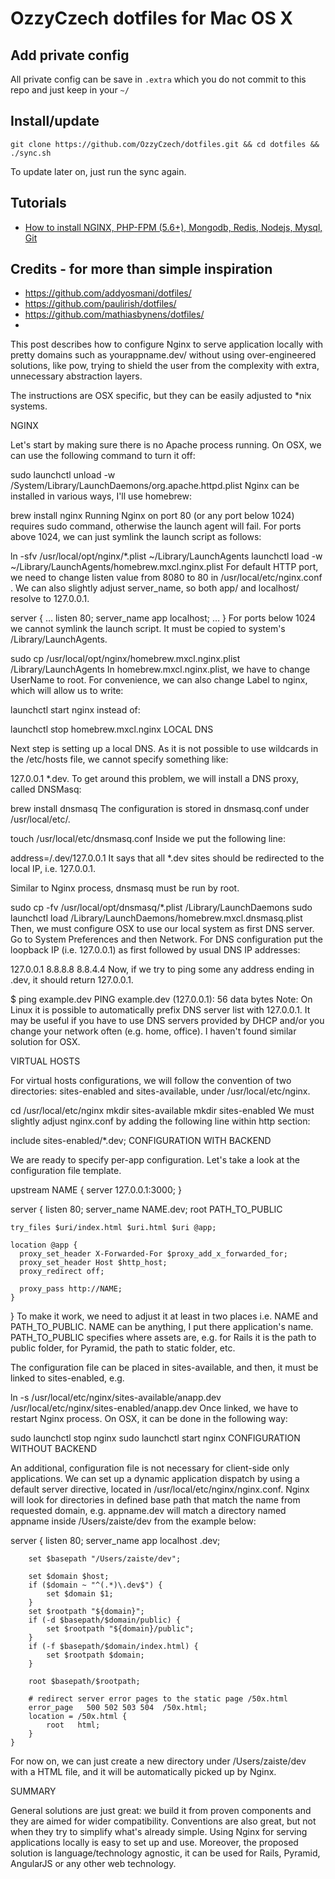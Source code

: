 # OzzyCzech dotfiles for Mac OS X

## Add private config

All private config can be save in `.extra` which you do not commit to this repo and just keep in your `~/`

## Install/update

    git clone https://github.com/OzzyCzech/dotfiles.git && cd dotfiles && ./sync.sh

To update later on, just run the sync again.

## Tutorials

- [How to install NGINX, PHP-FPM (5.6+), Mongodb, Redis, Nodejs, Mysql, Git](https://github.com/OzzyCzech/dotfiles/blob/master/how-to-install-mac.md)

## Credits - for more than simple inspiration

- https://github.com/addyosmani/dotfiles/
- https://github.com/paulirish/dotfiles/
- https://github.com/mathiasbynens/dotfiles/
- 


This post describes how to configure Nginx to serve application locally with pretty domains such as yourappname.dev/ without using over-engineered solutions, like pow, trying to shield the user from the complexity with extra, unnecessary abstraction layers.

The instructions are OSX specific, but they can be easily adjusted to *nix systems.

NGINX

Let's start by making sure there is no Apache process running. On OSX, we can use the following command to turn it off:

sudo launchctl unload -w /System/Library/LaunchDaemons/org.apache.httpd.plist
Nginx can be installed in various ways, I'll use homebrew:

brew install nginx
Running Nginx on port 80 (or any port below 1024) requires sudo command, otherwise the launch agent will fail. For ports above 1024, we can just symlink the launch script as follows:

ln -sfv /usr/local/opt/nginx/*.plist ~/Library/LaunchAgents
launchctl load -w ~/Library/LaunchAgents/homebrew.mxcl.nginx.plist
For default HTTP port, we need to change listen value from 8080 to 80 in /usr/local/etc/nginx.conf . We can also slightly adjust server_name, so both app/ and localhost/ resolve to 127.0.0.1.

server {
     …
     listen 80;
     server_name app localhost;
     …
}
For ports below 1024 we cannot symlink the launch script. It must be copied to system's /Library/LaunchAgents.

sudo cp /usr/local/opt/nginx/homebrew.mxcl.nginx.plist /Library/LaunchAgents
In homebrew.mxcl.nginx.plist, we have to change UserName to root. For convenience, we can also change Label to nginx, which will allow us to write:

launchctl start nginx
instead of:

launchctl stop homebrew.mxcl.nginx
LOCAL DNS

Next step is setting up a local DNS. As it is not possible to use wildcards in the /etc/hosts file, we cannot specify something like:

127.0.0.1      *.dev.
To get around this problem, we will install a DNS proxy, called DNSMasq:

brew install dnsmasq
The configuration is stored in dnsmasq.conf under /usr/local/etc/.

touch /usr/local/etc/dnsmasq.conf
Inside we put the following line:

address=/.dev/127.0.0.1
It says that all *.dev sites should be redirected to the local IP, i.e. 127.0.0.1.

Similar to Nginx process, dnsmasq must be run by root.

sudo cp -fv /usr/local/opt/dnsmasq/*.plist /Library/LaunchDaemons
sudo launchctl load /Library/LaunchDaemons/homebrew.mxcl.dnsmasq.plist
Then, we must configure OSX to use our local system as first DNS server. Go to System Preferences and then Network. For DNS configuration put the loopback IP (i.e. 127.0.0.1) as first followed by usual DNS IP addresses:

127.0.0.1
8.8.8.8
8.8.4.4
Now, if we try to ping some any address ending in .dev, it should return 127.0.0.1.

$ ping example.dev
PING example.dev (127.0.0.1): 56 data bytes
Note: On Linux it is possible to automatically prefix DNS server list with 127.0.0.1. It may be useful if you have to use DNS servers provided by DHCP and/or you change your network often (e.g. home, office). I haven't found similar solution for OSX.

VIRTUAL HOSTS

For virtual hosts configurations, we will follow the convention of two directories: sites-enabled and sites-available, under /usr/local/etc/nginx.

cd /usr/local/etc/nginx
mkdir sites-available
mkdir sites-enabled
We must slightly adjust nginx.conf by adding the following line within http section:

 include sites-enabled/*.dev;
CONFIGURATION WITH BACKEND

We are ready to specify per-app configuration. Let's take a look at the configuration file template.

upstream NAME {
    server 127.0.0.1:3000;
}

server {
    listen 80;
    server_name NAME.dev;
    root PATH_TO_PUBLIC

    try_files $uri/index.html $uri.html $uri @app;

    location @app {
      proxy_set_header X-Forwarded-For $proxy_add_x_forwarded_for;
      proxy_set_header Host $http_host;
      proxy_redirect off;

      proxy_pass http://NAME;
    }
}
To make it work, we need to adjust it at least in two places i.e. NAME and PATH_TO_PUBLIC. NAME can be anything, I put there application's name. PATH_TO_PUBLIC specifies where assets are, e.g. for Rails it is the path to public folder, for Pyramid, the path to static folder, etc.

The configuration file can be placed in sites-available, and then, it must be linked to sites-enabled, e.g.

ln -s /usr/local/etc/nginx/sites-available/anapp.dev \
  /usr/local/etc/nginx/sites-enabled/anapp.dev
Once linked, we have to restart Nginx process. On OSX, it can be done in the following way:

sudo launchctl stop nginx
sudo launchctl start nginx
CONFIGURATION WITHOUT BACKEND

An additional, configuration file is not necessary for client-side only applications. We can set up a dynamic application dispatch by using a default server directive, located in /usr/local/etc/nginx/nginx.conf. Nginx will look for directories in defined base path that match the name from requested domain, e.g. appname.dev will match a directory named appname inside /Users/zaiste/dev from the example below:

server {
        listen       80;
        server_name  app localhost .dev;

        set $basepath "/Users/zaiste/dev";

        set $domain $host;
        if ($domain ~ "^(.*)\.dev$") {
            set $domain $1;
        }
        set $rootpath "${domain}";
        if (-d $basepath/$domain/public) {
            set $rootpath "${domain}/public";
        }
        if (-f $basepath/$domain/index.html) {
            set $rootpath $domain;
        }

        root $basepath/$rootpath;

        # redirect server error pages to the static page /50x.html
        error_page   500 502 503 504  /50x.html;
        location = /50x.html {
            root   html;
        }
    }
For now on, we can just create a new directory under /Users/zaiste/dev with a HTML file, and it will be automatically picked up by Nginx.

SUMMARY

General solutions are just great: we build it from proven components and they are aimed for wider compatibility. Conventions are also great, but not when they try to simplify what's already simple. Using Nginx for serving applications locally is easy to set up and use. Moreover, the proposed solution is language/technology agnostic, it can be used for Rails, Pyramid, AngularJS or any other web technology.
